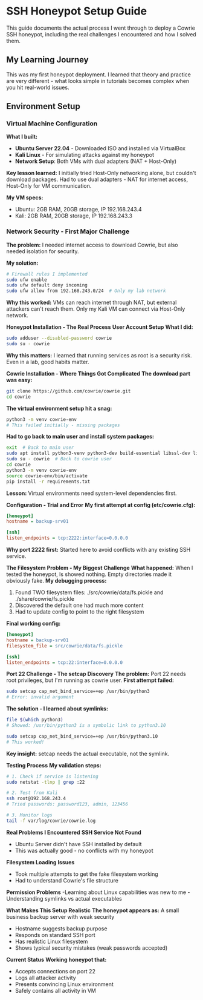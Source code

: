 # SSH Honeypot Setup Guide

This guide documents the actual process I went through to deploy a Cowrie SSH honeypot, including the real challenges I encountered and how I solved them.

## My Learning Journey

This was my first honeypot deployment. I learned that theory and practice are very different - what looks simple in tutorials becomes complex when you hit real-world issues.

## Environment Setup

### Virtual Machine Configuration

**What I built:**
- **Ubuntu Server 22.04** - Downloaded ISO and installed via VirtualBox
- **Kali Linux** - For simulating attacks against my honeypot
- **Network Setup**: Both VMs with dual adapters (NAT + Host-Only)

**Key lesson learned:** I initially tried Host-Only networking alone, but couldn't download packages. Had to use dual adapters - NAT for internet access, Host-Only for VM communication.

**My VM specs:**
- Ubuntu: 2GB RAM, 20GB storage, IP 192.168.243.4
- Kali: 2GB RAM, 20GB storage, IP 192.168.243.3

### Network Security - First Major Challenge

**The problem:** I needed internet access to download Cowrie, but also needed isolation for security.

**My solution:**
```bash
# Firewall rules I implemented
sudo ufw enable
sudo ufw default deny incoming  
sudo ufw allow from 192.168.243.0/24  # Only my lab network
```
**Why this worked:** VMs can reach internet through NAT, but external attackers can't reach them. Only my Kali VM can connect via Host-Only network.

**Honeypot Installation - The Real Process**
**User Account Setup**
**What I did:**
```bash
sudo adduser --disabled-password cowrie
sudo su - cowrie
```
**Why this matters:** I learned that running services as root is a security risk. Even in a lab, good habits matter.

**Cowrie Installation - Where Things Got Complicated**
**The download part was easy:**
```bash
git clone https://github.com/cowrie/cowrie.git
cd cowrie
```

**The virtual environment setup hit a snag:**
```bash
python3 -m venv cowrie-env
# This failed initially - missing packages
```

**Had to go back to main user and install system packages:**
```bash
exit  # Back to main user
sudo apt install python3-venv python3-dev build-essential libssl-dev libffi-dev
sudo su - cowrie  # Back to cowrie user
cd cowrie
python3 -m venv cowrie-env
source cowrie-env/bin/activate
pip install -r requirements.txt
```
**Lesson:** Virtual environments need system-level dependencies first.

**Configuration - Trial and Error**
**My first attempt at config (etc/cowrie.cfg):**
```ini
[honeypot]
hostname = backup-srv01

[ssh]
listen_endpoints = tcp:2222:interface=0.0.0.0
```
**Why port 2222 first:** Started here to avoid conflicts with any existing SSH service.

**The Filesystem Problem - My Biggest Challenge**
**What happened:** When I tested the honeypot, ls showed nothing. Empty directories made it obviously fake.
**My debugging process:**
1. Found TWO filesystem files: ./src/cowrie/data/fs.pickle and ./share/cowrie/fs.pickle
2. Discovered the default one had much more content
3. Had to update config to point to the right filesystem

**Final working config:**
```ini
[honeypot]
hostname = backup-srv01
filesystem_file = src/cowrie/data/fs.pickle

[ssh]
listen_endpoints = tcp:22:interface=0.0.0.0
```

**Port 22 Challenge - The setcap Discovery**
**The problem:** Port 22 needs root privileges, but I'm running as cowrie user.
**First attempt failed:**
```bash
sudo setcap cap_net_bind_service=+ep /usr/bin/python3
# Error: invalid argument
```

**The solution - I learned about symlinks:**
```bash
file $(which python3)
# Showed: /usr/bin/python3 is a symbolic link to python3.10

sudo setcap cap_net_bind_service=+ep /usr/bin/python3.10
# This worked!
```
**Key insight:** setcap needs the actual executable, not the symlink.

**Testing Process**
**My validation steps:**
```bash
# 1. Check if service is listening
sudo netstat -tlnp | grep :22

# 2. Test from Kali
ssh root@192.168.243.4
# Tried passwords: password123, admin, 123456

# 3. Monitor logs
tail -f var/log/cowrie/cowrie.log
```

**Real Problems I Encountered**
**SSH Service Not Found**
- Ubuntu Server didn't have SSH installed by default
- This was actually good - no conflicts with my honeypot

**Filesystem Loading Issues**
- Took multiple attempts to get the fake filesystem working
- Had to understand Cowrie's file structure

**Permission Problems**
-Learning about Linux capabilities was new to me
-Understanding symlinks vs actual executables

**What Makes This Setup Realistic**
**The honeypot appears as:** A small business backup server with weak security
- Hostname suggests backup purpose
- Responds on standard SSH port
- Has realistic Linux filesystem
- Shows typical security mistakes (weak passwords accepted)

**Current Status**
**Working honeypot that:**
- Accepts connections on port 22
- Logs all attacker activity
- Presents convincing Linux environment
- Safely contains all activity in VM









